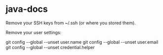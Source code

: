 # java-docs


Remove your SSH keys from ~/.ssh (or where you stored them).

Remove your user settings:

git config --global --unset user.name
git config --global --unset user.email
git config --global --unset credential.helper
